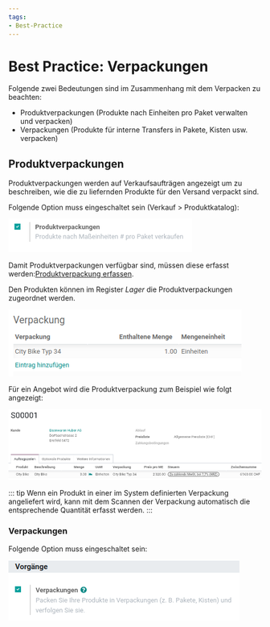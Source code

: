 ```yaml
---
tags:
- Best-Practice
---
```

# Best Practice: Verpackungen

Folgende zwei Bedeutungen sind im Zusammenhang mit dem Verpacken zu beachten:
- Produktverpackungen (Produkte nach Einheiten pro Paket verwalten und verpacken)
- Verpackungen (Produkte für interne Transfers in Pakete, Kisten usw. verpacken)

## Produktverpackungen

Produktverpackungen werden auf Verkaufsaufträgen angezeigt um zu beschreiben, wie die zu liefernden Produkte für den Versand verpackt sind.

Folgende Option muss eingeschaltet sein (Verkauf > Produktkatalog):

![Lager Einstellungen Produktverpackungen](assets/Lager%20Einstellungen%20Produktverpackungen.png)

Damit Produktverpackungen verfügbar sind, müssen diese erfasst werden:[Produktverpackung erfassen](Lager.md#Produktverpackung%20erfassen).

Den Produkten können im Register *Lager* die Produktverpackungen zugeordnet werden.

![Lager Produktverpackung Zuordnung Produkt](assets/Lager%20Produktverpackung%20Zuordnung%20Produkt.png)

Für ein Angebot wird die Produktverpackung zum Beispiel wie folgt angezeigt:

![Lager Produktverpackung Angebot Beispiel](assets/Lager%20Produktverpackung%20Angebot%20Beispiel.png)

::: tip
Wenn ein Produkt in einer im System definierten Verpackung angeliefert wird, kann mit dem Scannen der Verpackung automatisch die entsprechende Quantität erfasst werden.
:::

### Verpackungen

Folgende Option muss eingeschaltet sein:

![Lager Einstellungen Verpackungen](assets/Lager%20Einstellungen%20Verpackungen.png)